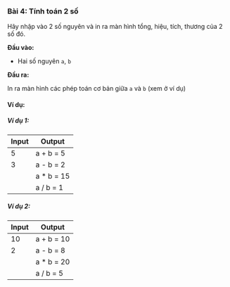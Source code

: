 ### Bài 4: Tính toán 2 số

Hãy nhập vào 2 số nguyên và in ra màn hình tổng, hiệu, tích, thương của 2 số đó.

**Đầu vào:**

- Hai số nguyên `a`, `b`

**Đầu ra:**

In ra màn hình các phép toán cơ bản giữa `a` và `b` (xem ở ví dụ)

#### Ví dụ:

##### Ví dụ 1:

| Input | Output                  |
|-------|-------------------------|
| 5     | a + b = 5               |
| 3     | a - b = 2               |
|       | a * b = 15              |
|       | a / b = 1 |

##### Ví dụ 2:

| Input | Output                  |
|-------|-------------------------|
| 10    | a + b = 10              |
| 2     | a - b = 8               |
|       | a * b = 20              |
|       | a / b = 5               |
